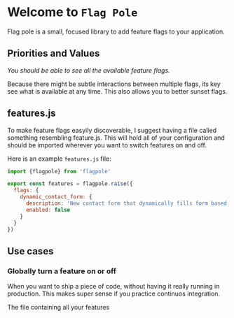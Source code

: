 # Welcome to `Flag Pole`

Flag pole is a small, focused library to add feature flags to your application.

## Priorities and Values

_You should be able to see all the available feature flags._

Because there might be subtle interactions between multiple flags, its key see what is available at any time.
This also allows you to better sunset flags.

## features.js

To make feature flags easyily discoverable, I suggest having a file called something resembling feature.js.
This will hold all of your configuration and should be imported wherever you want to switch features on and off.

Here is an example `features.js` file:
```javascript
import {flagpole} from 'flagpole'

export const features = flagpole.raise({
  flags: {
    dynamic_contact_form: {
      description: 'New contact form that dynamically fills form based on accounts contacts.',
      enabled: false
    }
  }
})
```

## Use cases

### Globally turn a feature on or off

When you want to ship a piece of code, without having it really running in production. 
This makes super sense if you practice continuos integration.

The file containing all your features

```javascript



```
